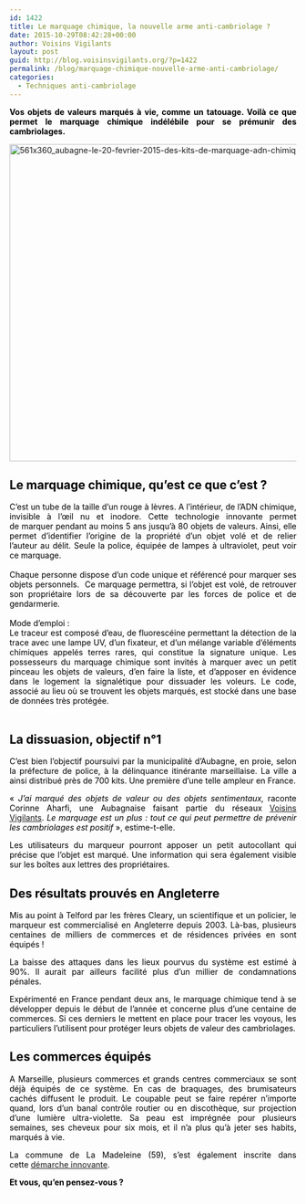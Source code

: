 ```yaml
---
id: 1422
title: Le marquage chimique, la nouvelle arme anti-cambriolage ?
date: 2015-10-29T08:42:28+00:00
author: Voisins Vigilants
layout: post
guid: http://blog.voisinsvigilants.org/?p=1422
permalink: /blog/marquage-chimique-nouvelle-arme-anti-cambriolage/
categories:
  - Techniques anti-cambriolage
---
```

<p style="text-align: justify;">
  <strong style="color: #646464;"><span style="color: #000000;">Vos objets de valeurs marqués à vie, comme un tatouage. Voilà ce que permet le marquage chimique indélébile pour se prémunir des cambriolages. </span></strong>
</p>

<p style="text-align: justify;">
  <a href="http://blog.voisinsvigilants.org/wp-content/uploads/2015/10/561x360_aubagne-le-20-fevrier-2015-des-kits-de-marquage-adn-chimique-sont-distribues-la-population-pour-qu.jpg"><img class="aligncenter  wp-image-1423" src="http://blog.voisinsvigilants.org/wp-content/uploads/2015/10/561x360_aubagne-le-20-fevrier-2015-des-kits-de-marquage-adn-chimique-sont-distribues-la-population-pour-qu.jpg" alt="561x360_aubagne-le-20-fevrier-2015-des-kits-de-marquage-adn-chimique-sont-distribues-la-population-pour-qu" width="867" height="556" /></a>
</p>

<h2 style="color: #646464; text-align: justify;">
  <strong><span style="color: #000000;">Le marquage chimique, qu&rsquo;est ce que c&rsquo;est ?</span></strong>
</h2>

<div style="color: #646464; text-align: justify;">
  <span style="color: #000000;">C’est un tube de la taille d’un rouge à lèvres. A l’intérieur, de l’ADN chimique, invisible à l’œil nu et inodore. Cette technologie innovante permet de marquer pendant au moins 5 ans jusqu’à 80 objets de valeurs. Ainsi, elle permet d&rsquo;identifier l&rsquo;origine de la propriété d&rsquo;un objet volé et de relier l&rsquo;auteur au délit. Seule la police, équipée de lampes à ultraviolet, peut voir ce marquage.</span>
</div>

<div style="color: #646464; text-align: justify;">
  <span style="color: #ffffff;">voisins vigilants</span>
</div>

<div style="color: #646464; text-align: justify;">
  <span style="color: #000000;">Chaque personne dispose d&rsquo;un code unique et référencé pour marquer ses objets personnels.  Ce marquage permettra, si l&rsquo;objet est volé, de retrouver son propriétaire lors de sa découverte par les forces de police et de gendarmerie.</span>
</div>

<div style="color: #646464; text-align: justify;">
  <span style="color: #ffffff;">voisins vigilants</span>
</div>

<div style="color: #646464; text-align: justify;">
  <span style="color: #000000;">Mode d&rsquo;emploi :</span><br /> <span style="color: #000000;">Le traceur est composé d&rsquo;eau, de fluorescéine permettant la détection de la trace avec une lampe UV, d&rsquo;un fixateur, et d&rsquo;un mélange variable d&rsquo;éléments chimiques appelés terres rares, qui constitue la signature unique. </span><span style="color: #000000;">Les possesseurs du marquage chimique sont invités à marquer avec un petit pinceau les objets de valeurs, d&rsquo;en faire la liste, et d&rsquo;apposer en évidence dans le logement la signalétique pour dissuader les voleurs. Le code, associé au lieu où se trouvent les objets marqués, est stocké dans une base de données très protégée.</span>
</div>

<div style="color: #646464; text-align: justify;">
  <span style="color: #ffffff;">voisins vigilants</span>
</div>

<h2 style="color: #646464; text-align: justify;">
  <strong><span style="color: #000000;">La dissuasion, objectif n°1</span></strong>
</h2>

<div style="color: #646464; text-align: justify;">
  <p style="color: #4c4d4e;">
    <span style="color: #000000;">C’est bien l’objectif poursuivi par la municipalité d’Aubagne, en proie, selon la préfecture de police, à la délinquance itinérante marseillaise. La ville a ainsi distribué près de 700 kits. Une première d&rsquo;une telle ampleur en France.</span>
  </p>
  
  <p style="color: #4c4d4e;">
    <span style="color: #000000;">« </span><em><span style="color: #000000;">J’ai marqué des objets de valeur ou des objets sentimentaux, </span></em><span style="color: #000000;">raconte Corinne Aharfi, une Aubagnaise faisant partie du réseaux</span> <a href="http://www.voisinsvigilants.org">Voisins Vigilants</a><span style="color: #000000;">.</span><em><span style="color: #000000;"> Le marquage est un plus : tout ce qui peut permettre de prévenir les cambriolages est positif</span></em><span style="color: #000000;"> », estime-t-elle.</span>
  </p>
</div>

<div style="color: #646464; text-align: justify;">
  <span style="color: #000000;">Les utilisateurs du marqueur pourront apposer un petit autocollant qui précise que l&rsquo;objet est marqué. Une information qui sera également visible sur les boîtes aux lettres des propriétaires.</span></p> 
  
  <h2 style="color: #3b3a3c;">
    <strong><span style="color: #000000;">Des résultats prouvés en Angleterre</span></strong>
  </h2>
  
  <p style="color: #3b3a3c;">
    <span style="color: #000000;">Mis au point à Telford par les frères Cleary, un scientifique et un policier, le marqueur est commercialisé en Angleterre depuis 2003. Là-bas, plusieurs centaines de milliers de commerces et de résidences privées en sont équipés !</span>
  </p>
  
  <p style="color: #3b3a3c;">
    <span style="color: #000000;">La baisse des attaques dans les lieux pourvus du système est estimé à 90%. Il aurait par ailleurs facilité plus d’un millier de condamnations pénales. </span>
  </p>
  
  <p style="color: #3b3a3c;">
    <span style="color: #000000;">Expérimenté en France pendant deux ans, le marquage chimique tend à se développer depuis le début de l’année et concerne plus d’une centaine de commerces. Si ces derniers le mettent en place pour tracer les voyous, les particuliers l’utilisent pour protéger leurs objets de valeur des cambriolages.</span>
  </p>
  
  <h2 style="color: #4c4d4e;">
    <strong><span style="color: #000000;">Les commerces équipés</span></strong>
  </h2>
  
  <p style="color: #4c4d4e;">
    <span style="color: #000000;">A Marseille, plusieurs commerces et grands centres commerciaux se sont déjà équipés de ce système. En cas de braquages, des brumisateurs cachés diffusent le produit. Le coupable peut se faire repérer n’importe quand, lors d’un banal contrôle routier ou en discothèque, sur projection d’une lumière ultra-violette. Sa peau est imprégnée pour plusieurs semaines, ses cheveux pour six mois, et il n’a plus qu’à jeter ses habits, marqués à vie.</span>
  </p>
  
  <p>
    <span style="color: #000000;">La commune de La Madeleine (59), s&rsquo;est également inscrite dans cette <a href="http://www.ville-lamadeleine.fr/actualites/marquage-chimique-nouvelle-arme-anti-cambriolage">démarche innovante</a>.</span>
  </p>
</div>

<div style="color: #646464; text-align: justify;">
  <strong><span style="color: #000000;">Et vous, qu&rsquo;en pensez-vous ? </span></strong>
</div>

<div style="color: #646464; text-align: justify;">
  <span style="color: #ffffff;">voisins vigilants</span>
</div>

